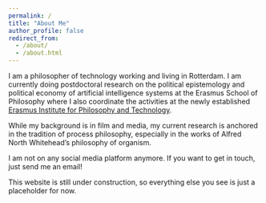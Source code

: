 ```yaml
---
permalink: /
title: "About Me"
author_profile: false
redirect_from: 
  - /about/
  - /about.html
---
```


I am a philosopher of technology working and living in Rotterdam. I am currently doing postdoctoral research on the political epistemology and political economy of artificial intelligence systems at the Erasmus School of Philosophy where I also coordinate the activities at the newly established [Erasmus Institute for Philosophy and Technology](https://www.eur.nl/en/esphil/erasmus-institute-philosophy-and-technology). 

While my background is in film and media, my current research is anchored in the tradition of process philosophy, especially in the works of Alfred North Whitehead’s philosophy of organism. 

I am not on any social media platform anymore. If you want to get in touch, just send me an email!

This website is still under construction, so everything else you see is just a placeholder for now.  


